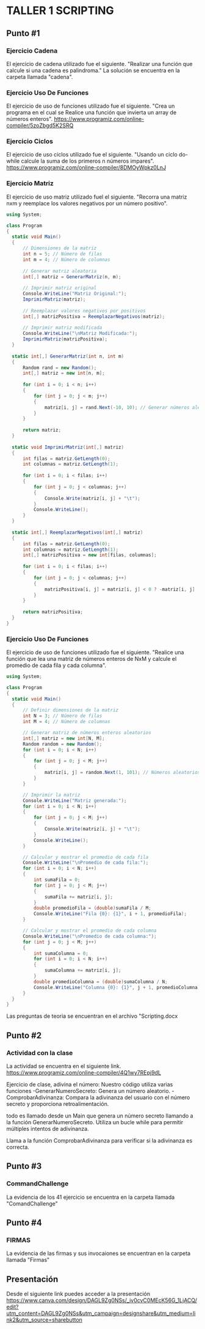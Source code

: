 # TALLER 1 SCRIPTING
## Punto #1
### Ejercicio Cadena
  El ejercicio de cadena utilizado fue el siguiente.
  "Realizar una función que calcule si una cadena es palindroma."
  La solución se encuentra en la carpeta llamada "cadena". 

   ### Ejercicio Uso De Funciones
   El ejercicio de uso de funciones utilizado fue el siguiente.
  "Crea un programa en el cual se Realice una función que invierta 
   un array de números enteros".
   https://www.programiz.com/online-compiler/5zoZbgd5K2SRQ

### Ejercicio Ciclos
  El ejercicio de uso ciclos utilizado fue el siguiente.
  "Usando un ciclo do-while calcule la suma de los primeros n números impares".
  https://www.programiz.com/online-compiler/8DMOyWpkz0LnJ

### Ejercicio Matriz
  El ejercicio de uso matriz utilizado fuel el siguiente.
  "Recorra una matriz nxm y reemplace los valores negativos por un número positivo".

  
  ```c#
  using System;

class Program
{
    static void Main()
    {
        // Dimensiones de la matriz
        int n = 5; // Número de filas
        int m = 4; // Número de columnas
        
        // Generar matriz aleatoria
        int[,] matriz = GenerarMatriz(n, m);
        
        // Imprimir matriz original
        Console.WriteLine("Matriz Original:");
        ImprimirMatriz(matriz);
        
        // Reemplazar valores negativos por positivos
        int[,] matrizPositiva = ReemplazarNegativos(matriz);
        
        // Imprimir matriz modificada
        Console.WriteLine("\nMatriz Modificada:");
        ImprimirMatriz(matrizPositiva);
    }
    
    static int[,] GenerarMatriz(int n, int m)
    {
        Random rand = new Random();
        int[,] matriz = new int[n, m];
        
        for (int i = 0; i < n; i++)
        {
            for (int j = 0; j < m; j++)
            {
                matriz[i, j] = rand.Next(-10, 10); // Generar números aleatorios entre -10 y 9
            }
        }
        
        return matriz;
    }
    
    static void ImprimirMatriz(int[,] matriz)
    {
        int filas = matriz.GetLength(0);
        int columnas = matriz.GetLength(1);
        
        for (int i = 0; i < filas; i++)
        {
            for (int j = 0; j < columnas; j++)
            {
                Console.Write(matriz[i, j] + "\t");
            }
            Console.WriteLine();
        }
    }
    
    static int[,] ReemplazarNegativos(int[,] matriz)
    {
        int filas = matriz.GetLength(0);
        int columnas = matriz.GetLength(1);
        int[,] matrizPositiva = new int[filas, columnas];
        
        for (int i = 0; i < filas; i++)
        {
            for (int j = 0; j < columnas; j++)
            {
                matrizPositiva[i, j] = matriz[i, j] < 0 ? -matriz[i, j] : matriz[i, j];
            }
        }
        
        return matrizPositiva;
    }
}
 ```
### Ejercicio Uso De Funciones
   El ejercicio de uso de funciones utilizado fue el siguiente.
  "Realice una función que lea una matriz de números enteros de NxM y calcule el promedio de cada fila y cada columna".

  ```c#
using System;

class Program
{
    static void Main()
    {
        // Definir dimensiones de la matriz
        int N = 3; // Número de filas
        int M = 4; // Número de columnas

        // Generar matriz de números enteros aleatorios
        int[,] matriz = new int[N, M];
        Random random = new Random();
        for (int i = 0; i < N; i++)
        {
            for (int j = 0; j < M; j++)
            {
                matriz[i, j] = random.Next(1, 101); // Números aleatorios entre 1 y 100
            }
        }

        // Imprimir la matriz
        Console.WriteLine("Matriz generada:");
        for (int i = 0; i < N; i++)
        {
            for (int j = 0; j < M; j++)
            {
                Console.Write(matriz[i, j] + "\t");
            }
            Console.WriteLine();
        }

        // Calcular y mostrar el promedio de cada fila
        Console.WriteLine("\nPromedio de cada fila:");
        for (int i = 0; i < N; i++)
        {
            int sumaFila = 0;
            for (int j = 0; j < M; j++)
            {
                sumaFila += matriz[i, j];
            }
            double promedioFila = (double)sumaFila / M;
            Console.WriteLine("Fila {0}: {1}", i + 1, promedioFila);
        }

        // Calcular y mostrar el promedio de cada columna
        Console.WriteLine("\nPromedio de cada columna:");
        for (int j = 0; j < M; j++)
        {
            int sumaColumna = 0;
            for (int i = 0; i < N; i++)
            {
                sumaColumna += matriz[i, j];
            }
            double promedioColumna = (double)sumaColumna / N;
            Console.WriteLine("Columna {0}: {1}", j + 1, promedioColumna);
        }
    }
}
  ```

Las preguntas de teoria se encuentran en el archivo "Scripting.docx

## Punto #2
### Actividad con la clase 
La actividad se encuentra en el siguiente link.
https://www.programiz.com/online-compiler/4Q1wy7REpj9dL 

Ejercicio de clase, adivina  el número: Nuestro código utiliza varias funciones
 -GenerarNumeroSecreto:  Genera un número aleatorio.
 -ComprobarAdivinanza:  Compara la adivinanza del usuario con el número secreto y proporciona retroalimentación.

todo es llamado desde un  Main que genera un número secreto llamando a la función GenerarNumeroSecreto.
Utiliza un bucle while para permitir múltiples intentos de adivinanza.

Llama a la función ComprobarAdivinanza para verificar si la adivinanza es correcta.

## Punto #3
### CommandChallenge
La evidencia de los 41 ejercicio se encuentra en la carpeta llamada "ComandChallenge"

## Punto #4
###  FIRMAS
La evidencia de las firmas y sus invocaiones se encuentran en la carpeta llamada "Firmas"


## Presentación
Desde el siguiente link puedes acceder a la presentación https://www.canva.com/design/DAGL9Zg0NSs/_iv0cvC0MEcK56G_1LjACQ/edit?utm_content=DAGL9Zg0NSs&utm_campaign=designshare&utm_medium=link2&utm_source=sharebutton

